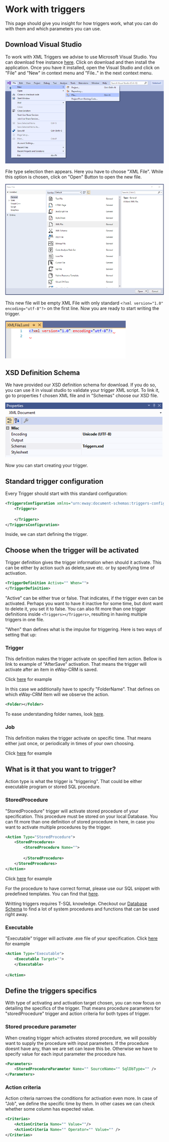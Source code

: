 # Work with triggers
This page should give you insight for how triggers work, what you can do with them and which parameters you can use.

## Download Visual Studio
To work with XML Triggers we advise to use Microsoft Visual Studio. You can download free instance [here](https://code.visualstudio.com/?wt.mc_id=vscom_freedevoffers). Click on download and then install the application. Once you have it installed, open the Visual Studio and click on "File" and "New" in context menu and "File.." in the next context menu.

![New file](NewFile.png)

File type selection then appears. Here you have to choose "XML File". While this option is chosen, click on "Open" Button to open the new file.

![Open](Open.PNG)

This new file will be empty XML File with only standard `<?xml version="1.0" encoding="utf-8"?>` on the first line. Now you are ready to start writing the trigger.

![Empty file](EmptyFile.PNG)

## XSD Definition Schema

We have provided our XSD definition schema for download. If you do so, you can use it in visual studio to validate your trigger XML script. To link it, go to properties f chosen XML file and in "Schemas" choose our XSD file.

![Properties](Properties.PNG)

Now you can start creating your trigger.

## Standard trigger configuration
Every Trigger should start with this standard configuration:
```xml
<TriggersConfiguration xmlns="urn:eway:document-schemas:triggers-configuration">
    <Triggers>
    
    </Triggers>
</TriggersConfiguration>
```
Inside, we can start defining the trigger.

##  Choose when the trigger will be activated
Trigger definition gives the trigger information when should it activate. This can be either by action such as delete,save etc. or by specifying time of activation.
```xml
<TriggerDefinition Active="" When="">
</TriggerDefinition>
```
"Active" can be either true or false. That indicates, if the trigger even can be activated. Perhaps you want to have it inactive for some time, but dont want to delete it, you set it to false. You can also fit more than one trigger definitions inside `<Triggers></Triggers>`, resulting in having multiple triggers in one file.

"When" than defines what is the impulse for triggering. Here is two ways of setting that up:

### Trigger
This definition makes the trigger activate on specified item action. Bellow is link to example of "AfterSave" activation. That means the trigger will activate after an item in eWay-CRM is saved.

Click [here](TriggerDefinition/AfterSave/README.md) for example

In this case we additionally have to specify "FolderName". That defines on which eWay-CRM Item will we observe the action.
```xml
<Folder></Folder>
```
To ease understanding folder names, look [here](FolderNames.md).

### Job
This definition makes the trigger activate on specific time. That means either just once, or periodically in times of your own choosing.

Click [here](TriggerDefinition/ScheduledAtTime/README.md) for example

## What is it that you want to trigger?
Action type is what the trigger is "triggering". That could be either executable program or stored SQL procedure.

### StoredProcedure
"StoredProcedure" trigger will activate stored procedure of your specification. This procedure must be stored on your local Database. You can fit more than one definition of stored procedure in here, in case you want to activate multiple procedures by the trigger.
```xml
<Action Type="StoredProcedure">
	<StoredProcedures>
	    <StoredProcedure Name="">
	    
		</StoredProcedure>
	</StoredProcedures>    
</Action>
```
Click [here](ActionType/StoredProcedure/README.md) for example

For the procedure to have correct format, please use our SQL snippet with predefined templates. You can find that [here](https://github.com/eway-crm/Snippets).

Writting triggers requires T-SQL knowledge. Checkout our [Database Schema](https://dev.eway-crm.com/docs/database-schema.html) to find a lot of system procedures and functions that can be used right away.

### Executable
"Executable" trigger will activate .exe file of your specification.
Click [here](ActionType/Executable/README.md) for example
```xml
<Action Type="Executable">
	<Executable Target="">
    </Executable>
    
</Action>
```

## Define the triggers specifics
With type of activating and activation target chosen, you can now focus on detailing the specifics of the trigger. That means procedure parameters for "storedProcedure" trigger and action criteria for both types of trigger.

### Stored procedure parameter
When creating trigger which activates stored procedure, we will possibly want to supply the procedure with input parameters. If the procedure doesnt have any, than we are set can leave this be. Otherwise we have to specify value for each input parameter the procedure has.

```xml
<Parameters>
    <StoredProcedureParameter Name="" SourceName="" SqlDbType="" />
</Parameters>
```

### Action criteria
Action criteria narrows the conditions for activation even more. In case of "Job", we define the specific time by them. In other cases we can check whether some column has expected value.

```xml
<Criterias>
	<ActionCriteria Name="" Value=""/>
	<ActionCriteria Name="" Operator="" Value="" />
</Criterias>
```
